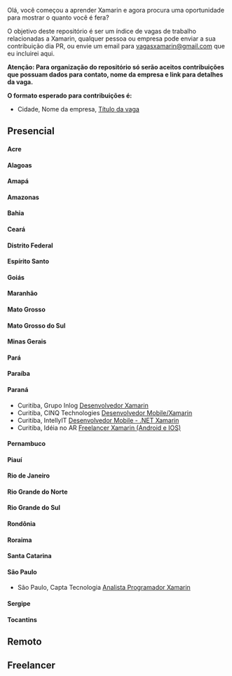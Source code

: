 Olá, você começou a aprender Xamarin e agora procura uma oportunidade para mostrar o quanto você é fera? 

O objetivo deste repositório é ser um índice de vagas de trabalho relacionadas a Xamarin, qualquer pessoa ou empresa pode enviar a sua contribuição dia PR, ou envie um email para vagasxamarin@gmail.com que eu incluirei aqui. 

**Atenção: Para organização do repositório só serão aceitos contribuições que possuam dados para contato, nome da empresa e link para detalhes da vaga.**

**O formato esperado para contribuições é:**

* Cidade, Nome da empresa, [Título da vaga](http://aqui_voce_coloca_o_link_com_detalhes_da_vaga)

## Presencial

#### Acre 
#### Alagoas		 
#### Amapá		 
#### Amazonas
#### Bahia
#### Ceará
#### Distrito Federal
#### Espírito Santo
#### Goiás
#### Maranhão
#### Mato Grosso
#### Mato Grosso do Sul
#### Minas Gerais
#### Pará
#### Paraíba

#### Paraná	
* Curitiba, Grupo Inlog [Desenvolvedor Xamarin](https://www.linkedin.com/jobs/view/256047298/)
* Curitiba, CINQ Technologies [Desenvolvedor Mobile/Xamarin](https://www.curitibati.com.br/Vaga/Detalhe/981/desenvolvedor-de-software-curitibapr-cinq-technologies)
* Curitiba, IntellyIT [Desenvolvedor Mobile - .NET Xamarin](https://www.curitibati.com.br/Vaga/Detalhe/953/desenvolvedor-mobile-curitibapr-intellyit)
* Curitiba, Idéia no AR [Freelancer Xamarin (Android e IOS)](https://www.curitibati.com.br/Vaga/Detalhe/947/desenvolvedor-mobile-curitibapr-ideia-no-ar)

#### Pernambuco
#### Piauí
#### Rio de Janeiro
#### Rio Grande do Norte
#### Rio Grande do Sul
#### Rondônia
#### Roraima
#### Santa Catarina
#### São Paulo
* São Paulo, Capta Tecnologia [Analista Programador Xamarin](https://www.facebook.com/photo.php?fbid=1245575788874739&set=a.1245575352208116.1073741827.100002669896998&type=3&theater)

#### Sergipe
#### Tocantins

##  Remoto

##  Freelancer
